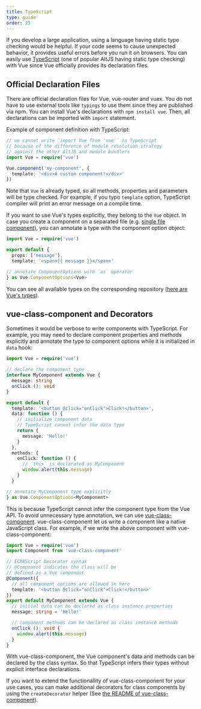 ```yaml
---
title: TypeScript
type: guide
order: 25
---
```


If you develop a large application, using a language having static type checking would be helpful. If your code seems to cause unexpected behavior, it provides useful errors before you run it on browsers. You can easily use [TypeScript](https://www.typescriptlang.org/) (one of popular AltJS having static type checking) with Vue since Vue officially provides its declaration files.

## Official Declaration Files

There are official declaration files for Vue, vue-router and vuex. You do not have to use external tools like `typings` to use them since they are published via npm. You can install Vue's declarations with `npm install vue`. Then, all declarations can be imported with `import` statement.

Example of component definition with TypeScript:

``` ts
// we cannot write `import Vue from 'vue'` in TypeScript
// because of the difference of module resolution strategy
// against the other AltJS and module bundlers
import Vue = require('vue')

Vue.component('my-component', {
  template: '<div>A custom component!</div>'
})
```

Note that `Vue` is already typed, so all methods, properties and parameters will be type checked. For example, if you typo `template` option, TypeScript compiler will print an error message on a compile time.

If you want to use Vue's types explicitly, they belong to the `Vue` object. In case you create a component on a separated file (e.g. [single file component](single-file-components.html)), you can annotate a type with the component option object:

``` ts
import Vue = require('vue')

export default {
  props: ['message'],
  template: '<span>{{ message }}</span>'

// annotate ComponentOptions with `as` operator
} as Vue.ComponentOptions<Vue>
```

You can see all available types on the corresponding repository ([here are Vue's types](https://github.com/vuejs/vue/blob/dev/types/index.d.ts)).

## vue-class-component and Decorators

Sometimes it would be verbose to write components with TypeScript. For example, you may need to declare component properties and methods explicitly and annotate the type to component options while it is initialized in `data` hook:

``` ts
import Vue = require('vue')

// declare the component type
interface MyComponent extends Vue {
  message: string
  onClick (): void
}

export default {
  template: '<button @click="onClick">Click!</button>',
  data: function () {
    // initialize component data
    // TypeScript cannot infer the data type
    return {
      message: 'Hello!'
    }
  },
  methods: {
    onClick: function () {
      // `this` is declarated as MyComponent
      window.alert(this.message)
    }
  }

// annotate MyComponent type explicitly
} as Vue.ComponentOptions<MyComponent>
```

This is because TypeScript cannot infer the component type from the Vue API. To avoid unnecessary type annotation, we can use [vue-class-component](https://github.com/vuejs/vue-class-component). vue-class-component let us write a component like a native JavaScript class. For example, if we write the above component with vue-class-component:

``` ts
import Vue = require('vue')
import Component from 'vue-class-component'

// ECMAScript Decorator syntax
// @Component indicates the class will be
// defined as a Vue component
@Component({
  // all component options are allowed in here
  template: '<button @click="onClick">Click!</button>'
})
export default MyComponent extends Vue {
  // initial data can be declared as class instance properties
  message: string = 'Hello!'

  // component methods can be declared as class instance methods
  onClick (): void {
    window.alert(this.message)
  }
}
```

With vue-class-component, the Vue component's data and methods can be declared by the class syntax. So that TypeScript infers their types without explicit interface declarations.

If you want to extend the functionallity of vue-class-component for your use cases, you can make additional decorators for class components by using the `createDecorator` helper (See [the README of vue-class-component](https://github.com/vuejs/vue-class-component#create-custom-decorators)).
